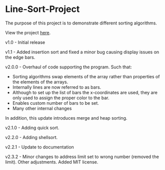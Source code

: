 # Line-Sort-Project
The purpose of this project is to demonstrate different sorting algorithms. 

View the project [here](https://okaykenji.github.io/Line-Sort-Project/).

v1.0 - Initial release

v1.1 - Added insertion sort and fixed a minor bug causing display issues on the edge bars.

v2.0.0 - Overhaul of code supporting the program. Such that:
 - Sorting algorithms swap elements of the array rather than properties of the elements of the arrays. 
 - Internally lines are now referred to as bars.
 - Although to set up the list of bars the x-coordinates are used, they are only used to assign the proper color to the bar. 
 - Enables custom number of bars to be set. 
 - Many other internal changes
 
  In addition, this update introduces merge and heap sorting.
  
v2.1.0 - Adding quick sort.

v2.2.0 - Adding shellsort. 

v2.2.1 - Update to documentation

v2.3.2 - Minor changes to address limit set to wrong number (removed the limit). Other adjustments. Added MIT license.
